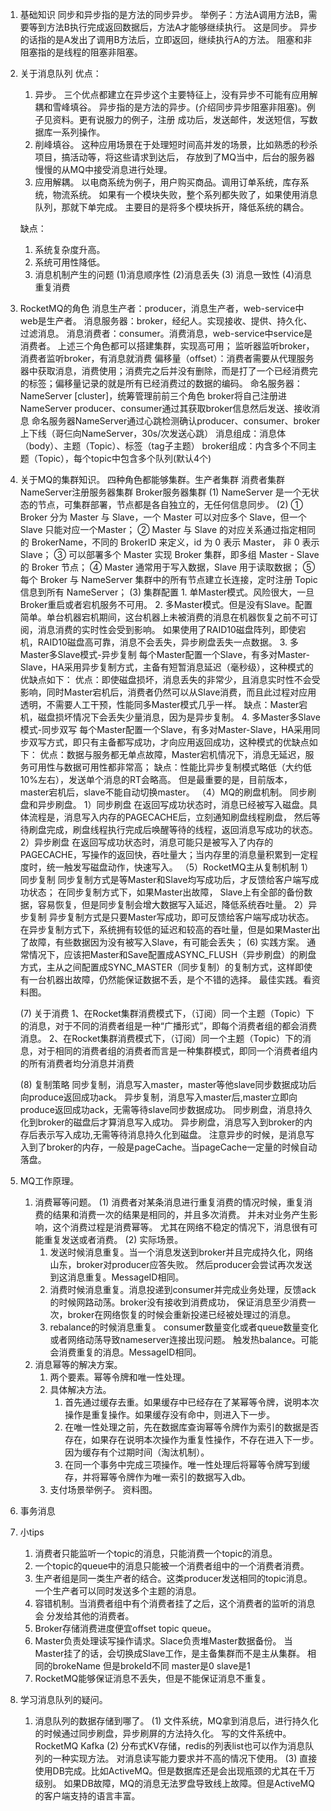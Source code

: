 1. 基础知识
    同步和异步指的是方法的同步异步。
    举例子：方法A调用方法B，需要等到方法B执行完成返回数据后，方法A才能够继续执行。
    这是同步。 异步的话指的是A发出了调用B方法后，立即返回，继续执行A的方法。
    阻塞和非阻塞指的是线程的阻塞非阻塞。
2. 关于消息队列
    优点：
    1. 异步。
        三个优点都建立在异步这个主要特征上，没有异步不可能有应用解耦和雪峰填谷。
    异步指的是方法的异步。(介绍同步异步阻塞非阻塞)。例子见资料。更有说服力的例子，注册
    成功后，发送邮件，发送短信，写数据库一系列操作。
    2. 削峰填谷。
        这种应用场景在于处理短时间高并发的场景，比如熟悉的秒杀项目，搞活动等，将这些请求到达后，
    存放到了MQ当中，后台的服务器慢慢的从MQ中接受消息进行处理。
    3. 应用解耦。
        以电商系统为例子，用户购买商品。调用订单系统，库存系统，物流系统。
     如果有一个模块失败，整个系列都失败了，如果使用消息队列，那就下单完成。
     主要目的是将多个模块拆开，降低系统的耦合。
     
     缺点：
    1. 系统复杂度升高。
    2. 系统可用性降低。
    3. 消息机制产生的问题  (1)消息顺序性  (2)消息丢失 (3) 消息一致性 (4)消息重复消费
   
3. RocketMQ的角色
    消息生产者：producer，消息生产者，web-service中web是生产者。
    消息服务器：broker，经纪人。实现接收、提供、持久化、过滤消息。
    消息消费者：consumer。消费消息，web-service中service是消费者。
    上述三个角色都可以搭建集群，实现高可用；
    监听器监听broker，消费者监听broker，有消息就消费
    偏移量（offset）：消费者需要从代理服务器中获取消息，消费使用；消费完之后并没有删除，而是打了一个已经消费完的标签；偏移量记录的就是所有已经消费过的数据的编码。
    命名服务器：NameServer [cluster]，统筹管理前前三个角色
    broker将自己注册进NameServer
    producer、consumer通过其获取broker信息然后发送、接收消息
    命名服务器NameServer通过心跳检测确认producer、consumer、broker上下线（哥仨向NameServer，30s/次发送心跳）
    消息组成：消息体（body）、主题（Topic）、标签（tag子主题）
    broker组成：内含多个不同主题（Topic），每个topic中包含多个队列(默认4个)


4. 关于MQ的集群知识。
    四种角色都能够集群。生产者集群 消费者集群 NameServer注册服务器集群 Broker服务器集群
    (1) NameServer 是一个无状态的节点，可集群部署，节点都是各自独立的，无任何信息同步。
    (2) ① Broker 分为 Master 与 Slave，一个 Master 可以对应多个 Slave，但一个 Slave 只能对应一个Master；
        ② Master 与 Slave 的对应关系通过指定相同的 BrokerName，不同的 BrokerID 来定义，id 为 0 表示 Master， 非 0 表示 Slave；
        ③ 可以部署多个 Master 实现 Broker 集群，即多组 Master - Slave 的 Broker 节点；
        ④ Master 通常用于写入数据，Slave 用于读取数据；
        ⑤ 每个 Broker 与 NameServer 集群中的所有节点建立长连接，定时注册 Topic 信息到所有 NameServer；
    (3) 集群配置
        1. 单Master模式。风险很大，一旦Broker重启或者宕机服务不可用。
        2. 多Master模式。但是没有Slave。配置简单。单台机器宕机期间，这台机器上未被消费的消息在机器恢复之前不可订阅，消息消费的实时性会受到影响。
        如果使用了RAID10磁盘阵列，即使宕机，RAID10磁盘高可靠，消息不会丢失，异步刷盘丢失一点数据。
        3. 多Master多Slave模式-异步复制
        每个Master配置一个Slave，有多对Master-Slave，HA采用异步复制方式，主备有短暂消息延迟（毫秒级），这种模式的优缺点如下：
        优点：即使磁盘损坏，消息丢失的非常少，且消息实时性不会受影响，同时Master宕机后，消费者仍然可以从Slave消费，而且此过程对应用透明，不需要人工干预，性能同多Master模式几乎一样。
        缺点：Master宕机，磁盘损坏情况下会丢失少量消息，因为是异步复制。
        4. 多Master多Slave模式-同步双写
        每个Master配置一个Slave，有多对Master-Slave，HA采用同步双写方式，即只有主备都写成功，才向应用返回成功，这种模式的优缺点如下：
        优点：数据与服务都无单点故障，Master宕机情况下，消息无延迟，服务可用性与数据可用性都非常高；
        缺点：性能比异步复制模式略低（大约低10%左右），发送单个消息的RT会略高。
        但是最重要的是，目前版本，master宕机后，slave不能自动切换master。
    （4）MQ的刷盘机制。
        同步刷盘和异步刷盘。
        1）同步刷盘
        在返回写成功状态时，消息已经被写入磁盘。具体流程是，消息写入内存的PAGECACHE后，立刻通知刷盘线程刷盘， 然后等待刷盘完成，刷盘线程执行完成后唤醒等待的线程，返回消息写成功的状态。
        2）异步刷盘
        在返回写成功状态时，消息可能只是被写入了内存的PAGECACHE，写操作的返回快，吞吐量大；当内存里的消息量积累到一定程度时，统一触发写磁盘动作，快速写入。
    （5）RocketMQ主从复制机制
        1）同步复制
        同步复制方式是等Master和Slave均写成功后，才反馈给客户端写成功状态；
        在同步复制方式下，如果Master出故障， Slave上有全部的备份数据，容易恢复，但是同步复制会增大数据写入延迟，降低系统吞吐量。
        2）异步复制
        异步复制方式是只要Master写成功，即可反馈给客户端写成功状态。
        在异步复制方式下，系统拥有较低的延迟和较高的吞吐量，但是如果Master出了故障，有些数据因为没有被写入Slave，有可能会丢失；
    (6) 实践方案。
    通常情况下，应该把Master和Save配置成ASYNC_FLUSH（异步刷盘）的刷盘方式，主从之间配置成SYNC_MASTER（同步复制）的复制方式，这样即使有一台机器出故障，仍然能保证数据不丢，是个不错的选择。
    最佳实践。看资料图。
    
    (7) 关于消费
    1、在Rocket集群消费模式下，（订阅）同一个主题（Topic）下的消息，对于不同的消费者组是一种“广播形式”，即每个消费者组的都会消费消息。
    2、在Rocket集群消费模式下，（订阅）同一个主题（Topic）下的消息，对于相同的消费者组的消费者而言是一种集群模式，即同一个消费者组内的所有消费者均分消息并消费

    (8) 复制策略
    同步复制，消息写入master，master等他slave同步数据成功后向produce返回成功ack。
    异步复制，消息写入master后,master立即向produce返回成功ack，无需等待slave同步数据成功。
    同步刷盘，消息持久化到broker的磁盘后才算消息写入成功。
    异步刷盘，消息写入到broker的内存后表示写入成功,无需等待消息持久化到磁盘。
    注意异步的时候，是消息写入到了broker的内存，一般是pageCache。当pageCache一定量的时候自动落盘。
    
5. MQ工作原理。
    1. 消费幂等问题。
        (1) 消费者对某条消息进行重复消费的情况时候，重复消费的结果和消费一次的结果是相同的，并且多次消费。
        并未对业务产生影响，这个消费过程是消费幂等。 尤其在网络不稳定的情况下，消息很有可能重复发送或者消费。
        (2) 实际场景。
        1. 发送时候消息重复。当一个消息发送到broker并且完成持久化，网络山东，broker对producer应答失败。
        然后producer会尝试再次发送到这消息重复。MessageID相同。
        2. 消费时候消息重复。消息投递到consumer并完成业务处理，反馈ack的时候网路动荡。broker没有接收到消费成功，
        保证消息至少消费一次，broker在网络恢复的时候会重新投递已经被处理过的消息。
        3. rebalance的时候消息重复。
        consumer数量变化或者queue数量变化或者网络动荡导致nameserver连接出现问题。
        触发热balance。可能会消费重复的消息。MessageID相同。
    2. 消息幂等的解决方案。
        1. 两个要素。幂等令牌和唯一性处理。
        2. 具体解决方法。
            1. 首先通过缓存去重。如果缓存中已经存在了某幂等令牌，说明本次操作是重复操作。如果缓存没有命中，则进入下一步。
            2. 在唯一性处理之前，先在数据库查询幂等令牌作为索引的数据是否存在，如果存在说明本次操作为重复性操作，不存在进入下一步。
            因为缓存有个过期时间（淘汰机制）。
            3. 在同一个事务中完成三项操作。唯一性处理后将幂等令牌写到缓存，并将幂等令牌作为唯一索引的数据写入db。
        3. 支付场景举例子。
        资料图。
        
6. 事务消息
    


5. 小tips
    1. 消费者只能监听一个topic的消息，只能消费一个topic的消息。
    2. 一个topic的queue中的消息只能被一个消费者组中的一个消费者消费。
    3. 生产者组是同一类生产者的结合。这类producer发送相同的topic消息。
    一个生产者可以同时发送多个主题的消息。
    4. 容错机制。当消费者组中有个消费者挂了之后，这个消费者的监听的消息会
    分发给其他的消费者。 
    5. Broker存储消费进度便宜offset topic queue。
    6. Master负责处理读写操作请求。Slace负责堆Master数据备份。
    当Master挂了的话，会切换成Slave工作，是主备集群而不是主从集群。
    相同的brokeName 但是brokeId不同 master是0 slave是1
    7. RocketMQ能够保证消息不丢失，但是不能保证消息不重复。
    
    
   
   
   
   
   
   
   
   
   
   
   
   
    
3. 学习消息队列的疑问。
    1. 消息队列的数据存储到哪了。
        (1) 文件系统，MQ拿到消息后，进行持久化的时候通过同步刷盘，异步刷屏的方法持久化。
        写的文件系统中。 RocketMQ Kafka
        (2) 分布式KV存储，redis的列表list也可以作为消息队列的一种实现方法。
        对消息读写能力要求并不高的情况下使用。
        (3) 直接使用DB完成。比如ActiveMQ。但是数据库还是会出现瓶颈的尤其在千万级别。
        如果DB故障，MQ的消息无法罗盘导致线上故障。但是ActiveMQ的客户端支持的语言丰富。
        
    